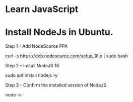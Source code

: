 
# Learn JavaScript


# Install NodeJs in Ubuntu.


Step 1 - Add NodeSource PPA

curl -s https://deb.nodesource.com/setup_18.x | sudo bash

Step 2 - Install NodeJS 18

sudo apt install nodejs -y

Step 3 - Confirm the installed version of NodeJS

node -v
